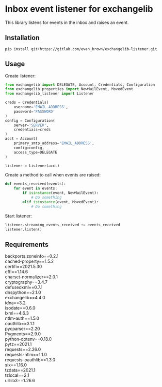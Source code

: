Inbox event listener for exchangelib
====================================
This library listens for events in the inbox and raises an event.

## Installation
`pip install git+https://gitlab.com/evan_brown/exchangelib-listener.git`


## Usage
Create listener:
```python
from exchangelib import DELEGATE, Account, Credentials, Configuration
from exchangelib.properties import NewMailEvent, MovedEvent
from exchangelib_listener import Listener

creds = Credentials(
    username='EMAIL_ADDRESS',
    password='PASSWORD'
)
config = Configuration(
    server='SERVER',
    credentials=creds
)
acct = Account(
    primary_smtp_address='EMAIL_ADDRESS',
    config=config,
    access_type=DELEGATE
)

listener = Listener(acct)
```

Create a method to call when events are raised:
```python
def events_received(events):
    for event in events:
        if isinstance(event, NewMailEvent):
            # Do something
        elif isinstance(event, MovedEvent):
            # Do something
```

Start listener:
```python
listener.streaming_events_received += events_received
listener.listen()
```


## Requirements
backports.zoneinfo==0.2.1\
cached-property==1.5.2\
certifi==2021.5.30\
cffi==1.14.6\
charset-normalizer==2.0.1\
cryptography==3.4.7\
defusedxml==0.7.1\
dnspython==2.1.0\
exchangelib==4.4.0\
idna==3.2\
isodate==0.6.0\
lxml==4.6.3\
ntlm-auth==1.5.0\
oauthlib==3.1.1\
pycparser==2.20\
Pygments==2.9.0\
python-dotenv==0.18.0\
pytz==2021.1\
requests==2.26.0\
requests-ntlm==1.1.0\
requests-oauthlib==1.3.0\
six==1.16.0\
tzdata==2021.1\
tzlocal==2.1\
urllib3==1.26.6

